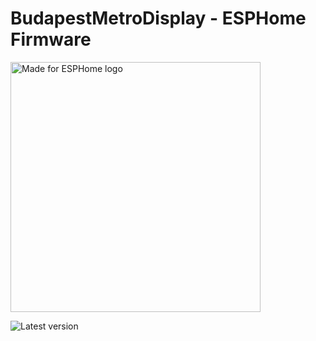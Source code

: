 # BudapestMetroDisplay - ESPHome Firmware

<img src="https://esphome.io/_static/made-for-esphome-black-on-white.png" alt="Made for ESPHome logo" width="400">

![Latest version](https://img.shields.io/badge/dynamic/json?url=https%3A%2F%2Fraw.githubusercontent.com%2Fdenes44%2FBudapestMetroDisplay%2Frefs%2Fheads%2Fmain%2Fesphome%2Ffirmware%2Fmanifest.json&query=%24.version&logo=esphome&label=latest%20version&color=orange&logo=esphome)


